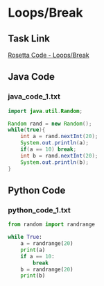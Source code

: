 # Loops/Break

## Task Link
[Rosetta Code - Loops/Break](https://rosettacode.org/wiki/Loops/Break)

## Java Code
### java_code_1.txt
```java
import java.util.Random;

Random rand = new Random();
while(true){
    int a = rand.nextInt(20);
    System.out.println(a);
    if(a == 10) break;
    int b = rand.nextInt(20);
    System.out.println(b);
}

```

## Python Code
### python_code_1.txt
```python
from random import randrange

while True:
    a = randrange(20)
    print(a)
    if a == 10:
        break
    b = randrange(20)
    print(b)

```

